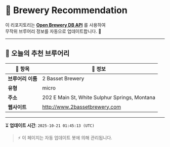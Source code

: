 # 🍺 Brewery Recommendation

이 리포지토리는 **[Open Brewery DB API](https://www.openbrewerydb.org/)** 를 사용하여  
무작위 브루어리 정보를 자동으로 업데이트합니다. 🚀

---

## 🌟 오늘의 추천 브루어리

| 🍻 항목 | 📌 정보 |
|--------|---------|
| **브루어리 이름** | 2 Basset Brewery |
| **유형** | micro |
| **주소** | 202 E Main St, White Sulphur Springs, Montana |
| **웹사이트** | http://www.2bassetbrewery.com |

---

⏳ **업데이트 시간**: `2025-10-21 01:45:13 (UTC)`  

> ⚡ 이 페이지는 자동 업데이트 봇에 의해 관리됩니다.
